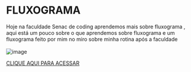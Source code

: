 # FLUXOGRAMA
Hoje na faculdade Senac de coding aprendemos mais sobre fluxograma , aqui está um pouco sobre o que aprendemos sobre fluxograma e um fluxograma feito por mim no miro sobre minha rotina após a faculdade<br>
<br>![image](https://blogdaqualidade.com.br/wp-content/uploads/2012/06/imagem-meire-Fluxograma.jpg)

[CLIQUE AQUI PARA ACESSAR](https://miro.com/welcomeonboard/Y0E2UXE0T3hTVEVlbVhsdllWVGVEdndnTzlPV3lRUFp1VmRZbFpTeFJldXlkak9BQVN1RmpVVlRvUlNrdFZiWjVGZ0N0ajByUDFzSE14OWE4aHFsbjM1Q2FoOEhJYWFFMTBNWklPNysrOHRoSVZUem9MMVVKRHFUczRGQXBVT250R2lncW1vRmFBVnlLcVJzTmdFdlNRPT0hdjE=?share_link_id=130780492297)
